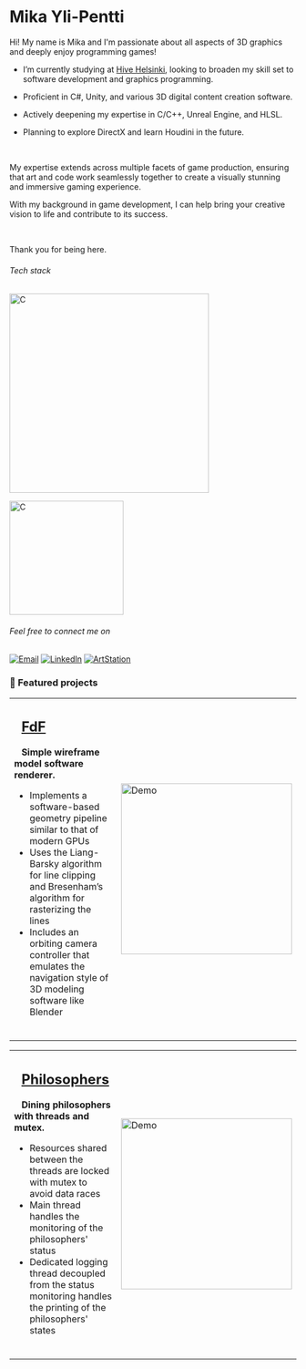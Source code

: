 # Mika Yli-Pentti

Hi! My name is Mika and I'm passionate about all aspects of 3D graphics and deeply enjoy programming games!
<br>

- I’m currently studying at [Hive Helsinki](https://www.hive.fi/), looking to broaden my skill set to software development and graphics programming.

- Proficient in C#, Unity, and various 3D digital content creation software.

- Actively deepening my expertise in C/C++, Unreal Engine, and HLSL.

- Planning to explore DirectX and learn Houdini in the future.
  
<br>

My expertise extends across multiple facets of game production, ensuring that art and code work seamlessly together to create a visually stunning and immersive gaming experience.

With my background in game development, I can help bring your creative vision to life and contribute to its success.

<br>

Thank you for being here.

###### Tech stack

<p>
  <img src="https://skillicons.dev/icons?i=c,cpp,cs,java,github,git,firebase" alt="C" width="350" height="350"/>
</p>

<p>
  <img src="https://skillicons.dev/icons?i=unreal,unity,blender,ps" alt="C" width="200" height="200"/>
</p>

###### Feel free to connect me on

[![Email](https://img.shields.io/badge/Gmail-red?style=for-the-badge&logo=gmail&logoColor=white)](mailto:mika.ylipentti@gmail.com)
[![LinkedIn](https://img.shields.io/badge/Linkedin-blue?style=for-the-badge&logo=LinkedIn&logoColor=white)](https://www.linkedin.com/in/mika-yli-pentti/)
[![ArtStation](https://img.shields.io/badge/ArtStation-%23202020?style=for-the-badge&logo=artstation&logoColor=%2300a8ff)](https://www.artstation.com/mikaylipentti)


### 🚀 Featured projects

<table>
<tr>
<td>

## &nbsp;&nbsp;[FdF](https://github.com/mordori/FdF)

&nbsp;&nbsp;&nbsp;**Simple wireframe model software renderer.**
- Implements a software-based geometry pipeline similar to that of modern GPUs
- Uses the Liang-Barsky algorithm for line clipping and Bresenham’s algorithm for rasterizing the lines
- Includes an orbiting camera controller that emulates the navigation style of 3D modeling software like Blender

<br>

</td>
<td>

<img src="doc/42.gif" alt="Demo" width="300"/>

</td>
</tr>
</table>

<table>
<tr>
<td>

## &nbsp;&nbsp;[Philosophers](https://github.com/mordori/Philosophers)

&nbsp;&nbsp;&nbsp;**Dining philosophers with threads and mutex.**
- Resources shared between the threads are locked with mutex to avoid data races
- Main thread handles the monitoring of the philosophers' status
- Dedicated logging thread decoupled from the status monitoring handles the printing of the philosophers' states

<br>

</td>
<td>

<img src="doc/asdasd.gif" alt="Demo" width="300"/>

</td>
</tr>
</table>
